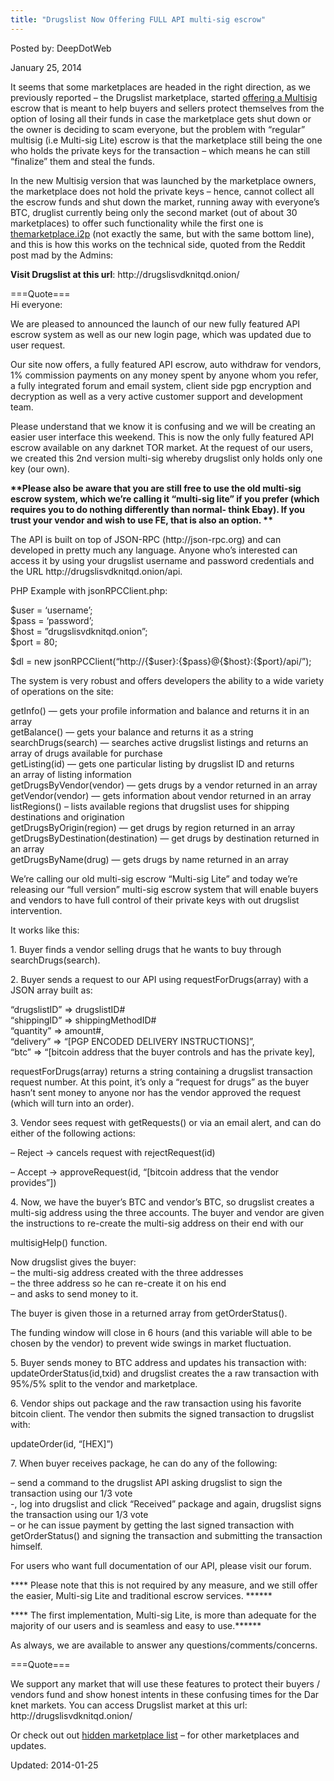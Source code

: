 ```yaml
---
title: "Drugslist Now Offering FULL API multi-sig escrow"
---
```


Posted by: DeepDotWeb

<span>January 25, 2014</span>

<p>It seems that some marketplaces are headed in the right direction, as we previously reported &#8211; the Drugslist marketplace, started <a href="https://gir.pub/deepdotweb/2014/01/19/drugslist-marketplace-now-offering-multisig-escrow/">offering a Multisig</a> escrow that is meant to help buyers and sellers protect themselves from the option of losing all their funds in case the marketplace gets shut down or the owner is deciding to scam everyone, but the problem with &#8220;regular&#8221; multisig (i.e Multi-sig Lite) escrow is that the marketplace still being the one who holds the private keys for the transaction &#8211; which means he can still &#8220;finalize&#8221; them and steal the funds.</p>
<p>In the new Multisig version that was launched by the marketplace owners, the marketplace does not hold the private keys &#8211; hence, cannot collect all the escrow funds and shut down the market, running away with everyone&#8217;s BTC, druglist currently being only the second market (out of about 30 marketplaces) to offer such functionality while the first one is  <a href="https://gir.pub/deepdotweb/2013/12/30/full-guide-how-to-access-i2p-sites-use-themarketplace-i2p/" target="_blank">themarketplace.i2p</a> (not exactly the same, but with the same bottom line), and this is how this works on the technical side, quoted from the Reddit post mad by the Admins:</p>
<p><strong>Visit Drugslist at this url</strong>: http://drugslisvdknitqd.onion/</p>
<p>===Quote===<br/>
    Hi everyone:</p>
<p>We are pleased to announced the launch of our new fully featured API escrow system as well as our new login page, which was updated due to user request.</p>
<p>Our site now offers, a fully featured API escrow, auto withdraw for vendors, 1% commission payments on any money spent by anyone whom you refer, a fully integrated forum and email system, client side pgp encryption and decryption as well as a very active customer support and development team.</p>
<p>Please understand that we know it is confusing and we will be creating an easier user interface this weekend. This is now the only fully featured API escrow available on any darknet TOR market. At the request of our users, we created this 2nd version multi-sig whereby drugslist only holds only one key (our own).</p>
<p><strong>**Please also be aware that you are still free to use the old multi-sig escrow system, which we&#8217;re calling it &#8220;multi-sig lite&#8221; if you prefer (which requires you to do nothing differently than normal- think Ebay). If you trust your vendor and wish to use FE, that is also an option. **</strong></p>
<p>The API is built on top of JSON-RPC (http://json-rpc.org) and can developed in pretty much any language. Anyone who’s interested can access it by using your drugslist username and password credentials and the URL http://drugslisvdknitqd.onion/api.</p>
<p>PHP Example with jsonRPCClient.php:</p>
<p>$user = ‘username’;<br/>
    $pass = ‘password’;<br/>
    $host = &#8221;drugslisvdknitqd.onion”;<br/>
    $port = 80;</p>
<p>$dl = new jsonRPCClient(&#8220;http://{$user}:{$pass}@{$host}:{$port}/api/&#8221;);</p>
<p>The system is very robust and offers developers the ability to a wide variety of operations on the site:</p>
<p>getInfo() — gets your profile information and balance and returns it in an array<br/>
    getBalance() — gets your balance and returns it as a string<br/>
    searchDrugs(search) — searches active drugslist listings and returns an<br/>
    array of drugs available for purchase<br/>
    getListing(id) — gets one particular listing by drugslist ID and returns<br/>
    an array of listing information<br/>
    getDrugsByVendor(vendor) &#8212; gets drugs by a vendor returned in an array<br/>
    getVendor(vendor) &#8212; gets information about vendor returned in an array<br/>
    listRegions() &#8211; lists available regions that drugslist uses for shipping destinations and origination<br/>
    getDrugsByOrigin(region) &#8212; get drugs by region returned in an array<br/>
    getDrugsByDestination(destination) &#8212; get drugs by destination returned in an array<br/>
    getDrugsByName(drug) &#8212; gets drugs by name returned in an array</p>
<p>We’re calling our old multi-sig escrow “Multi-sig Lite” and today we&#8217;re releasing our &#8220;full version&#8221; multi-sig escrow system that will enable buyers and vendors to have full control of their private keys with out drugslist intervention.</p>
<p>It works like this:</p>
<p>1. Buyer finds a vendor selling drugs that he wants to buy through searchDrugs(search).</p>
<p>2. Buyer sends a request to our API using requestForDrugs(array) with a JSON array built as:</p>
<p>&#8220;drugslistID&#8221; =&gt; drugslistID#<br/>
    &#8220;shippingID&#8221; =&gt; shippingMethodID#<br/>
    &#8220;quantity&#8221; =&gt; amount#,<br/>
    &#8220;delivery&#8221; =&gt; “[PGP ENCODED DELIVERY INSTRUCTIONS]”,<br/>
    “btc&#8221; =&gt; “[bitcoin address that the buyer controls and has the private key],</p>
<p>requestForDrugs(array) returns a string containing a drugslist transaction request number. At this point, it&#8217;s only a &#8220;request for drugs&#8221; as the buyer hasn&#8217;t sent money to anyone nor has the vendor approved the request (which will turn into an order).</p>
<p>3. Vendor sees request with getRequests() or via an email alert, and can do either of the following actions:</p>
<p>&#8211; Reject -&gt; cancels request with rejectRequest(id)</p>
<p>&#8211; Accept -&gt; approveRequest(id, “[bitcoin address that the vendor provides”])</p>
<p>4. Now, we have the buyer’s BTC and vendor’s BTC, so drugslist creates a multi-sig address using the three accounts. The buyer and vendor are given the instructions to re-create the multi-sig address on their end with our</p>
<p>multisigHelp() function.</p>
<p>Now drugslist gives the buyer:<br/>
    &#8211; the multi-sig address created with the three addresses<br/>
    &#8211; the three address so he can re-create it on his end<br/>
    &#8211; and asks to send money to it.</p>
<p>The buyer is given those in a returned array from getOrderStatus().</p>
<p>The funding window will close in 6 hours (and this variable will able to be chosen by the vendor) to prevent wide swings in market fluctuation.</p>
<p>5. Buyer sends money to BTC address and updates his transaction with: updateOrderStatus(id,txid) and drugslist creates the a raw transaction with 95%/5% split to the vendor and marketplace.</p>
<p>6. Vendor ships out package and the raw transaction using his favorite bitcoin client. The vendor then submits the signed transaction to drugslist with:</p>
<p>updateOrder(id, “[HEX]”)</p>
<p>7. When buyer receives package, he can do any of the following:</p>
<p>&#8211; send a command to the drugslist API asking drugslist to sign the transaction using our 1/3 vote<br/>
    -, log into drugslist and click “Received” package and again, drugslist signs the transaction using our 1/3 vote<br/>
    &#8211; or he can issue payment by getting the last signed transaction with getOrderStatus() and signing the transaction and submitting the transaction himself.</p>
<p>For users who want full documentation of our API, please visit our forum.</p>
<p>**** Please note that this is not required by any measure, and we still offer the easier, Multi-sig Lite and traditional escrow services. ******</p>
<p>**** The first implementation, Multi-sig Lite, is more than adequate for the majority of our users and is seamless and easy to use.******</p>
<p>As always, we are available to answer any questions/comments/concerns.</p>
<p>===Quote===</p>
<p>We support any market that will use these features to protect their buyers / vendors fund and show honest intents in these confusing times for the Dar knet markets. You can access Drugslist market at this url: http://drugslisvdknitqd.onion/</p>
<p>Or check out out <a href="https://gir.pub/deepdotweb/2013/10/28/updated-llist-of-hidden-marketplaces-tor-i2p/" target="_blank">hidden marketplace list</a> &#8211; for other marketplaces and updates.</p>

Updated: 2014-01-25
    
